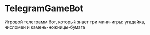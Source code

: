 # TelegramGameBot
Игровой телеграмм бот, который знает три мини-игры: угадайка, числомен и камень-ножницы-бумага
